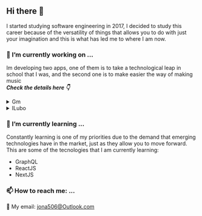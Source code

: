## Hi there 👋

I started studying software engineering in 2017, I decided to study this career because of the versatility of things that allows you to do with just your imagination and this is what has led me to where I am now.



### 🔭 I’m currently working on ...

Im developing two apps, one of them is to take a technological leap in school that I was, and the second one is to make easier the way of making music
<br/>
***Check the details here 👇***
<details>
  <summary>Gm</summary>
  
  [![ReadMe Card](https://github-readme-stats.vercel.app/api/pin/?username=ILubo-hub&repo=Gm)](https://github.com/ILubo-hub/Gm)
</details>
<details>
  <summary>ILubo</summary>
  
  [![ReadMe Card](https://github-readme-stats.vercel.app/api/pin/?username=ILubo-hub&repo=ILubo-Node.js-)](https://github.com/ILubo-hub/ILubo-Node.js-)
</details>


### 🌱 I’m currently learning ...
Constantly learning is one of my priorities due to the demand that emerging technologies have in the market, just as they allow you to move forward.
This are some of the tecnologies that I am currently learning:

- GraphQL
- ReactJS
- NextJS

### 📫 How to reach me: ...

📧 My email: jona506@Outlook.com

